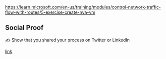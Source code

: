 

https://learn.microsoft.com/en-us/training/modules/control-network-traffic-flow-with-routes/5-exercise-create-nva-vm



## Social Proof

✍️ Show that you shared your process on Twitter or LinkedIn

[link](link)
